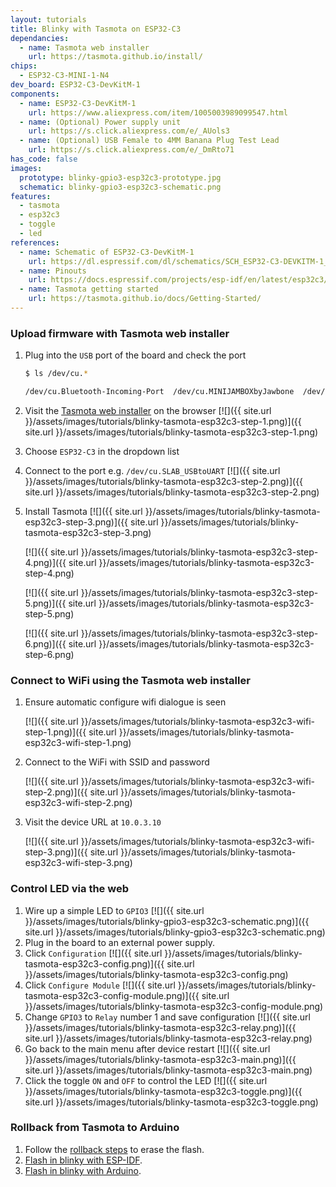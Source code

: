```yaml
---
layout: tutorials
title: Blinky with Tasmota on ESP32-C3
dependancies:
  - name: Tasmota web installer
    url: https://tasmota.github.io/install/
chips:
  - ESP32-C3-MINI-1-N4
dev_board: ESP32-C3-DevKitM-1
components:
  - name: ESP32-C3-DevKitM-1
    url: https://www.aliexpress.com/item/1005003989099547.html
  - name: (Optional) Power supply unit
    url: https://s.click.aliexpress.com/e/_AUols3
  - name: (Optional) USB Female to 4MM Banana Plug Test Lead
    url: https://s.click.aliexpress.com/e/_DmRto71
has_code: false
images:
  prototype: blinky-gpio3-esp32c3-prototype.jpg
  schematic: blinky-gpio3-esp32c3-schematic.png
features:
  - tasmota
  - esp32c3
  - toggle
  - led
references:
  - name: Schematic of ESP32-C3-DevKitM-1
    url: https://dl.espressif.com/dl/schematics/SCH_ESP32-C3-DEVKITM-1_V1_20200915A.pdf
  - name: Pinouts
    url: https://docs.espressif.com/projects/esp-idf/en/latest/esp32c3/hw-reference/esp32c3/user-guide-devkitm-1.html#pin-layout
  - name: Tasmota getting started
    url: https://tasmota.github.io/docs/Getting-Started/
---
```


### Upload firmware with Tasmota web installer

1. Plug into the `USB` port of the board and check the port

    ```sh
    $ ls /dev/cu.*

    /dev/cu.Bluetooth-Incoming-Port  /dev/cu.MINIJAMBOXbyJawbone  /dev/cu.SLAB_USBtoUART  /dev/cu.usbserial-1410
    ```
1. Visit the [Tasmota web installer](https://tasmota.github.io/install/) on the browser
    [![]({{ site.url }}/assets/images/tutorials/blinky-tasmota-esp32c3-step-1.png)]({{ site.url }}/assets/images/tutorials/blinky-tasmota-esp32c3-step-1.png)
1. Choose `ESP32-C3` in the dropdown list
1. Connect to the port e.g. `/dev/cu.SLAB_USBtoUART`
    [![]({{ site.url }}/assets/images/tutorials/blinky-tasmota-esp32c3-step-2.png)]({{ site.url }}/assets/images/tutorials/blinky-tasmota-esp32c3-step-2.png)

1. Install Tasmota
    [![]({{ site.url }}/assets/images/tutorials/blinky-tasmota-esp32c3-step-3.png)]({{ site.url }}/assets/images/tutorials/blinky-tasmota-esp32c3-step-3.png)

    [![]({{ site.url }}/assets/images/tutorials/blinky-tasmota-esp32c3-step-4.png)]({{ site.url }}/assets/images/tutorials/blinky-tasmota-esp32c3-step-4.png)

    [![]({{ site.url }}/assets/images/tutorials/blinky-tasmota-esp32c3-step-5.png)]({{ site.url }}/assets/images/tutorials/blinky-tasmota-esp32c3-step-5.png)

    [![]({{ site.url }}/assets/images/tutorials/blinky-tasmota-esp32c3-step-6.png)]({{ site.url }}/assets/images/tutorials/blinky-tasmota-esp32c3-step-6.png)

### Connect to WiFi using the Tasmota web installer

1. Ensure automatic configure wifi dialogue is seen

    [![]({{ site.url }}/assets/images/tutorials/blinky-tasmota-esp32c3-wifi-step-1.png)]({{ site.url }}/assets/images/tutorials/blinky-tasmota-esp32c3-wifi-step-1.png)
1. Connect to the WiFi with SSID and password

    [![]({{ site.url }}/assets/images/tutorials/blinky-tasmota-esp32c3-wifi-step-2.png)]({{ site.url }}/assets/images/tutorials/blinky-tasmota-esp32c3-wifi-step-2.png)
1. Visit the device URL at `10.0.3.10`

    [![]({{ site.url }}/assets/images/tutorials/blinky-tasmota-esp32c3-wifi-step-3.png)]({{ site.url }}/assets/images/tutorials/blinky-tasmota-esp32c3-wifi-step-3.png)

### Control LED via the web

1. Wire up a simple LED to `GPIO3`
    [![]({{ site.url }}/assets/images/tutorials/blinky-gpio3-esp32c3-schematic.png)]({{ site.url }}/assets/images/tutorials/blinky-gpio3-esp32c3-schematic.png)
1. Plug in the board to an external power supply.
1. Click `Configuration`
    [![]({{ site.url }}/assets/images/tutorials/blinky-tasmota-esp32c3-config.png)]({{ site.url }}/assets/images/tutorials/blinky-tasmota-esp32c3-config.png)
1. Click `Configure Module`
    [![]({{ site.url }}/assets/images/tutorials/blinky-tasmota-esp32c3-config-module.png)]({{ site.url }}/assets/images/tutorials/blinky-tasmota-esp32c3-config-module.png)
1. Change `GPIO3` to `Relay` number 1 and save configuration
    [![]({{ site.url }}/assets/images/tutorials/blinky-tasmota-esp32c3-relay.png)]({{ site.url }}/assets/images/tutorials/blinky-tasmota-esp32c3-relay.png)
1. Go back to the main menu after device restart
    [![]({{ site.url }}/assets/images/tutorials/blinky-tasmota-esp32c3-main.png)]({{ site.url }}/assets/images/tutorials/blinky-tasmota-esp32c3-main.png)
1. Click the toggle `ON` and `OFF` to control the LED
    [![]({{ site.url }}/assets/images/tutorials/blinky-tasmota-esp32c3-toggle.png)]({{ site.url }}/assets/images/tutorials/blinky-tasmota-esp32c3-toggle.png)

### Rollback from Tasmota to Arduino

1. Follow the [rollback steps](./rollback-esp32c3) to erase the flash.
1. [Flash in blinky with ESP-IDF](./blinky-esp-idf-esp32c3).
1. [Flash in blinky with Arduino](./blinky-arduino-esp32c3).
